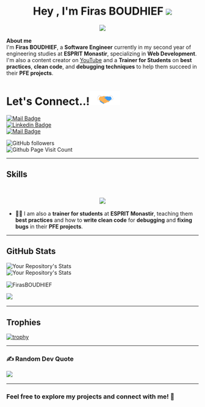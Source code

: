 <h1 align="center"><b>Hey , I'm Firas BOUDHIEF </b><img src="https://media.giphy.com/media/hvRJCLFzcasrR4ia7z/giphy.gif" width="35"></h1>
<p align="center">
  <a href="https://github.com/DenverCoder1/readme-typing-svg"><img src="https://readme-typing-svg.herokuapp.com?font=Time+New+Roman&color=cyan&size=25&center=true&vCenter=true&width=600&height=100&lines=Hey!+It's+Firas+BOUDHIEF..&hearts;++;Software+Engineer+at+ESPRIT+Monastir;Self-taught+Full+Stack+Web+Developer;Love+to+learn+new+stuffs.."></a>
</p>

**About me**  
I'm **Firas BOUDHIEF**, a **Software Engineer** currently in my second year of engineering studies at **ESPRIT Monastir**, specializing in **Web Development**. I'm also a content creator on [YouTube](https://www.youtube.com/@firasboudhief) and a **Trainer for Students** on **best practices**, **clean code**, and **debugging techniques** to help them succeed in their **PFE projects**.

# <b> Let's Connect..!</b><img src="https://github.com/0xAbdulKhalid/0xAbdulKhalid/raw/main/assets/mdImages/handshake.gif" width="80">
[![Mail Badge](https://img.shields.io/badge/-Firas%20BOUDHIEF-e74c3c?style=flat&labelColor=e74c3c&logo=youtube&logoColor=white)](https://www.youtube.com/@firasboudhief)  
[![Linkedin Badge](https://img.shields.io/badge/-Firas%20BOUDHIEF-0e76a8?style=flat&labelColor=0e76a8&logo=linkedin&logoColor=white)](https://www.linkedin.com/in/firas-boudhief-34a955248/)  
[![Mail Badge](https://img.shields.io/badge/-Firas%20BOUDHIEF-c0392b?style=flat&labelColor=c0392b&logo=gmail&logoColor=white)](mailto:Firas.BOUDHIEF@esprim.tn)

![GitHub followers](https://img.shields.io/github/followers/FirasBOUDHIEF?style=social)  
![Github Page Visit Count](https://komarev.com/ghpvc/?username=FirasBOUDHIEF)

---

## **Skills**
<br>
<p align="center">
  <img src="https://skillicons.dev/icons?i=react,javascript,typescript,nodejs,express,spring,java,laravel,mysql,mongodb,postman,git,github,docker,kubernetes" />
</p>

- 🧑‍🏫 I am also a **trainer for students** at **ESPRIT Monastir**, teaching them **best practices** and how to **write clean code** for **debugging** and **fixing bugs** in their **PFE projects**.

---

## **GitHub Stats**
![Your Repository's Stats](https://github-readme-stats.vercel.app/api/top-langs/?username=FirasBOUDHIEF&show_icons=true&locale=en&layout=compact&langs_count=50&theme=algolia)  
![Your Repository's Stats](https://github-readme-stats.vercel.app/api?username=FirasBOUDHIEF&show_icons=true&theme=radical)

<p><img align="center" src="https://github-readme-streak-stats.herokuapp.com/?user=FirasBOUDHIEF&&theme=algolia" alt="FirasBOUDHIEF" /></p>

![](https://github-readme-activity-graph.vercel.app/graph?username=FirasBOUDHIEF&theme=react)

---

## **Trophies**
[![trophy](https://github-profile-trophy.vercel.app/?username=FirasBOUDHIEF&theme=nord&column=7)](https://github.com/Naderab/github-profile-trophy)

---

### ✍️ Random Dev Quote
![](https://quotes-github-readme.vercel.app/api?type=horizontal&theme=radical)

---

### **Feel free to explore my projects and connect with me!** 🚀
